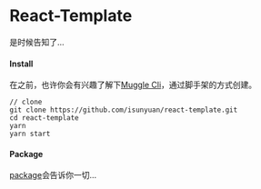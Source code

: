 # React-Template

是时候告知了…

#### Install

在之前，也许你会有兴趣了解下[Muggle Cli](https://github.com/isunyuan/muggle-cli)，通过脚手架的方式创建。

```shell
// clone
git clone https://github.com/isunyuan/react-template.git
cd react-template
yarn
yarn start
```

#### Package

[package](https://github.com/isunyuan/react-template/blob/master/package.json)会告诉你一切…
